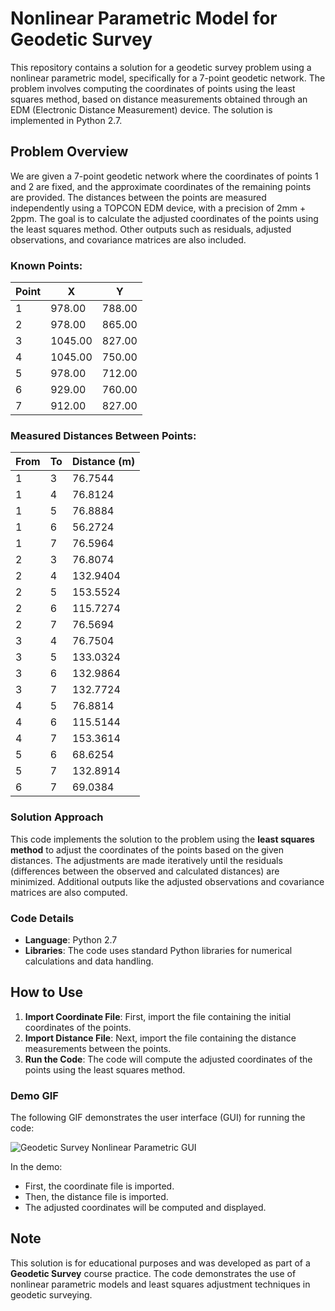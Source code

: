 # Nonlinear Parametric Model for Geodetic Survey

This repository contains a solution for a geodetic survey problem using a nonlinear parametric model, specifically for a 7-point geodetic network. The problem involves computing the coordinates of points using the least squares method, based on distance measurements obtained through an EDM (Electronic Distance Measurement) device. The solution is implemented in Python 2.7.

## Problem Overview

We are given a 7-point geodetic network where the coordinates of points 1 and 2 are fixed, and the approximate coordinates of the remaining points are provided. The distances between the points are measured independently using a TOPCON EDM device, with a precision of 2mm + 2ppm. The goal is to calculate the adjusted coordinates of the points using the least squares method. Other outputs such as residuals, adjusted observations, and covariance matrices are also included.

### Known Points:

| Point | X        | Y        |
|-------|----------|----------|
| 1     | 978.00   | 788.00   | (Fixed) |
| 2     | 978.00   | 865.00   | (Fixed) |
| 3     | 1045.00  | 827.00   |
| 4     | 1045.00  | 750.00   |
| 5     | 978.00   | 712.00   |
| 6     | 929.00   | 760.00   |
| 7     | 912.00   | 827.00   |

### Measured Distances Between Points:

| From | To  | Distance (m) |
|------|-----|--------------|
| 1    | 3   | 76.7544      |
| 1    | 4   | 76.8124      |
| 1    | 5   | 76.8884      |
| 1    | 6   | 56.2724      |
| 1    | 7   | 76.5964      |
| 2    | 3   | 76.8074      |
| 2    | 4   | 132.9404     |
| 2    | 5   | 153.5524     |
| 2    | 6   | 115.7274     |
| 2    | 7   | 76.5694      |
| 3    | 4   | 76.7504      |
| 3    | 5   | 133.0324     |
| 3    | 6   | 132.9864     |
| 3    | 7   | 132.7724     |
| 4    | 5   | 76.8814      |
| 4    | 6   | 115.5144     |
| 4    | 7   | 153.3614     |
| 5    | 6   | 68.6254      |
| 5    | 7   | 132.8914     |
| 6    | 7   | 69.0384      |

### Solution Approach

This code implements the solution to the problem using the **least squares method** to adjust the coordinates of the points based on the given distances. The adjustments are made iteratively until the residuals (differences between the observed and calculated distances) are minimized. Additional outputs like the adjusted observations and covariance matrices are also computed.

### Code Details

- **Language**: Python 2.7
- **Libraries**: The code uses standard Python libraries for numerical calculations and data handling.

## How to Use

1. **Import Coordinate File**: First, import the file containing the initial coordinates of the points.
2. **Import Distance File**: Next, import the file containing the distance measurements between the points.
3. **Run the Code**: The code will compute the adjusted coordinates of the points using the least squares method.

### Demo GIF

The following GIF demonstrates the user interface (GUI) for running the code:

![Geodetic Survey Nonlinear Parametric GUI](docs/Geodetic_Survey_Nonlinear_parametric.gif)

In the demo:

- First, the coordinate file is imported.
- Then, the distance file is imported.
- The adjusted coordinates will be computed and displayed.

## Note

This solution is for educational purposes and was developed as part of a **Geodetic Survey** course practice. The code demonstrates the use of nonlinear parametric models and least squares adjustment techniques in geodetic surveying.

